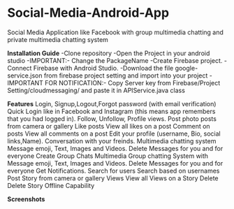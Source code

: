 # Social-Media-Android-App
Social Media Application like Facebook with group multimedia chatting and private multimedia chatting system

**Installation Guide**
-Clone repository
-Open the Project in your android studio
-IMPORTANT:- Change the PackageName
-Create Firebase project.
-Connect Firebase with Android Studio.
-Download the file google-service.json from firebase project setting and import into your project
-IMPORTANT FOR NOTIFICATION:- Copy Server key from Firebase/Project Setting/cloudmessaging/ and paste it in APIService.java class


**Features**
Login, Signup,Logout,Forgot password (with email verification)
Quick Login like in Facebook and Instagram (this means app remembers that you had logged in).
Follow, Unfollow, Profile views.
Post photo posts from camera or gallery
Like posts
View all likes on a post
Comment on posts
View all comments on a post
Edit your profile (username, Bio, social links,Name).
Conversation with your freinds.
Multimedia chatting system
Message emoji, Text, Images and Videos.
Delete Messages for you and for everyone
Create Group Chats 
Multimedia Group chatting System with Message emoji, Text, Images and Videos.
Delete Messages for you and for everyone
Get Notifications.
Search for users
Search based on usernames
Post Story from camera or gallery
Views
View all Views on a Story
Delete
Delete Story
Offline Capability


**Screenshots**




